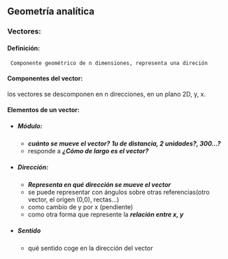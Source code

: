 ##  Geometría analítica
### Vectores: 

#### Definición: 
```
 Componente geométrico de n dimensiones, representa una direción
```
#### Componentes del vector:

los vectores se descomponen en n direcciones, en un plano 2D, y, x. 

#### Elementos de un vector: 

- ##### Módulo: 
	- ***cuánto se mueve el vector?*** ***1u de distancia, 2 unidades?, 300...?***
	- responde a ***¿Cómo de largo es el vector?*** 
	
- ##### Dirección: 
	- ***Representa en qué dirección se mueve el vector***
	 - se puede representar con ángulos sobre otras referencias(otro vector, el orígen (0,0), rectas...)
	 - como cambio de y por x (pendiente)
	 - como otra forma que represente la ***relación entre x, y*** 
- ##### Sentido
	- qué sentido coge en la dirección del vector
		
		
	 